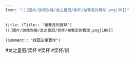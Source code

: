 ```yaml
---
Icon: "![[图片/游戏攻略/龙之皇冠/奖杯/被奪走的寶球.png|30]]"
---
```

```ad-common-bronze-trophy
title: (Title:: "被奪走的寶球")
![[图片/游戏攻略/龙之皇冠/奖杯/被奪走的寶球.png|100]]

(Comment:: "找回王權寶球")
```

#龙之皇冠/奖杯 #奖杯 #奖杯/铜
